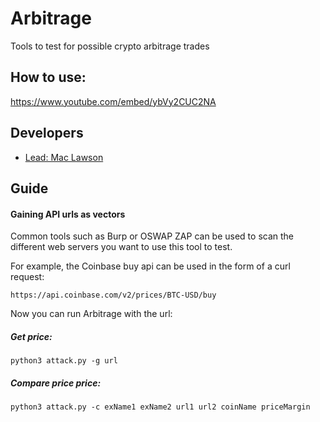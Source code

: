 # Arbitrage
Tools to test for possible crypto arbitrage trades
## How to use:
https://www.youtube.com/embed/ybVy2CUC2NA

## Developers

- [Lead: Mac Lawson](https://www.github.com/mac-lawson)



## Guide

#### Gaining API urls as vectors
Common tools such as Burp or OSWAP ZAP can be used to scan the different web servers you want to use this tool
to test.

For example, the Coinbase buy api can be used in the form of a curl request:

`https://api.coinbase.com/v2/prices/BTC-USD/buy`

Now you can run Arbitrage with the url:

##### Get price:
`python3 attack.py -g url`

##### Compare price price:
`python3 attack.py -c exName1 exName2 url1 url2 coinName priceMargin`





